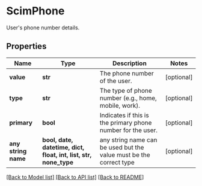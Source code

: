 # ScimPhone

User's phone number details.

## Properties
Name | Type | Description | Notes
------------ | ------------- | ------------- | -------------
**value** | **str** | The phone number of the user. | [optional] 
**type** | **str** | The type of phone number (e.g., home, mobile, work). | [optional] 
**primary** | **bool** | Indicates if this is the primary phone number for the user. | [optional] 
**any string name** | **bool, date, datetime, dict, float, int, list, str, none_type** | any string name can be used but the value must be the correct type | [optional]

[[Back to Model list]](../README.md#documentation-for-models) [[Back to API list]](../README.md#documentation-for-api-endpoints) [[Back to README]](../README.md)


